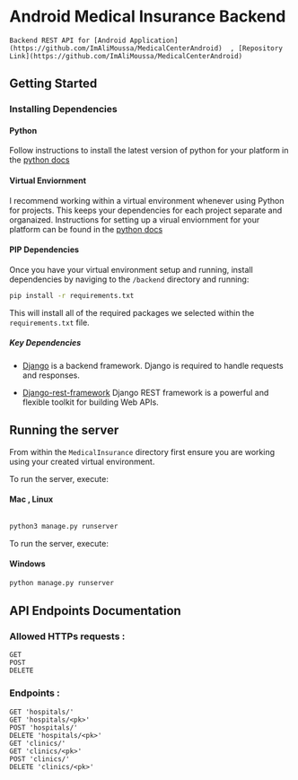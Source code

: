 # Android Medical Insurance Backend  
```
Backend REST API for [Android Application](https://github.com/ImAliMoussa/MedicalCenterAndroid)  , [Repository Link](https://github.com/ImAliMoussa/MedicalCenterAndroid) 
```
## Getting Started  
### Installing Dependencies  
#### Python   
Follow instructions to install the latest version of python for your platform in the [python docs](https://docs.python.org/3/using/unix.html#getting-and-installing-the-latest-version-of-python)

#### Virtual Enviornment  
I recommend working within a virtual environment whenever using Python for projects. This keeps your dependencies for each project separate and organaized. Instructions for setting up a virual enviornment for your platform can be found in the [python docs](https://packaging.python.org/guides/installing-using-pip-and-virtual-environments/)

#### PIP Dependencies  
Once you have your virtual environment setup and running, install dependencies by naviging to the `/backend` directory and running:

```bash
pip install -r requirements.txt
```

This will install all of the required packages we selected within the `requirements.txt` file.

##### Key Dependencies  
- [Django](https://www.djangoproject.com/)  is a backend framework. Django is required to handle requests and responses.

- [Django-rest-framework](https://www.django-rest-framework.org/) Django REST framework is a powerful and flexible toolkit for building Web APIs.


## Running the server  
From within the `MedicalInsurance` directory first ensure you are working using your created virtual environment.

To run the server, execute:
#### Mac , Linux

```bash

python3 manage.py runserver
```

To run the server, execute:
#### Windows

```bash
python manage.py runserver
```



## API Endpoints Documentation

### Allowed HTTPs requests :
```   
GET
POST       
DELETE   
```
### Endpoints :
```
GET 'hospitals/'
GET 'hospitals/<pk>'
POST 'hospitals/'
DELETE 'hospitals/<pk>'
GET 'clinics/'
GET 'clinics/<pk>'
POST 'clinics/'
DELETE 'clinics/<pk>'
```
